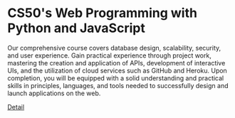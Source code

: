 # CS50's Web Programming with Python and JavaScript

Our comprehensive course covers database design, scalability, security, and user experience. Gain practical experience through project work, mastering the creation and application of APIs, development of interactive UIs, and the utilization of cloud services such as GitHub and Heroku. Upon completion, you will be equipped with a solid understanding and practical skills in principles, languages, and tools needed to successfully design and launch applications on the web. 

[Detail](https://eduitfree.com/courses/cs50-s-web-programming-with-python-and-javascript)
